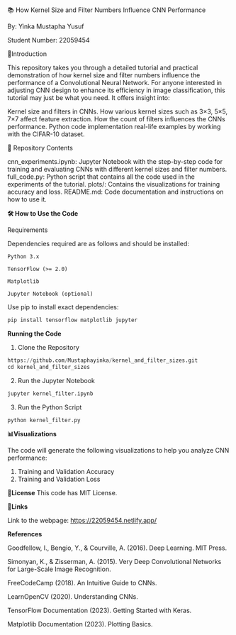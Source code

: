 📚 How Kernel Size and Filter Numbers Influence CNN Performance

By: Yinka Mustapha Yusuf 

Student Number: 22059454 

🚀Introduction

This repository takes you through a detailed tutorial and practical demonstration of how kernel size and filter numbers influence the performance of a Convolutional Neural Network. For anyone interested in adjusting CNN design to enhance its efficiency in image classification, this tutorial may just be what you need. It offers insight into: 

Kernel size and filters in CNNs. How various kernel sizes such as 3×3, 5×5, 7×7 affect feature extraction. How the count of filters influences the CNNs performance. Python code implementation real-life examples by working with the CIFAR-10 dataset. 
 
 📂 Repository Contents 
 
cnn_experiments.ipynb: Jupyter Notebook with the step-by-step code for training and evaluating CNNs with different kernel sizes and filter numbers. full_code.py: Python script that contains all the code used in the experiments of the tutorial. plots/: Contains the visualizations for training accuracy and loss. README.md: Code documentation and instructions on how to use it. 

**🛠️ How to Use the Code**

Requirements 

Dependencies required are as follows and should be installed: 

    Python 3.x 

    TensorFlow (>= 2.0) 

    Matplotlib 

    Jupyter Notebook (optional) 


Use pip to install exact dependencies:

``` python
pip install tensorflow matplotlib jupyter
```

**Running the Code**

1. Clone the Repository
```python
https://github.com/Mustaphayinka/kernel_and_filter_sizes.git
cd kernel_and_filter_sizes
```
2. Run the Jupyter Notebook
```python
jupyter kernel_filter.ipynb
```

3. Run the Python Script
```python
python kernel_filter.py
```


**📊Visualizations**

The code will generate the following visualizations to help you analyze CNN performance: 

1. Training and Validation Accuracy
2. Training and Validation Loss


**📜License**
This code has MIT License.


**🔗Links**  

Link to the webpage: https://22059454.netlify.app/ 


**References**

Goodfellow, I., Bengio, Y., & Courville, A. (2016). Deep Learning. MIT Press. 

Simonyan, K., & Zisserman, A. (2015). Very Deep Convolutional Networks for Large-Scale Image Recognition. 

FreeCodeCamp (2018). An Intuitive Guide to CNNs. 

LearnOpenCV (2020). Understanding CNNs. 

TensorFlow Documentation (2023). Getting Started with Keras. 

Matplotlib Documentation (2023). Plotting Basics. 
